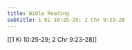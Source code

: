 ```yaml
---
title: Bible Reading
subtitle: 1 Ki 10:25-29; 2 Chr 9:23-28
---
```


[[1 Ki 10:25-29; 2 Chr 9:23-28]]